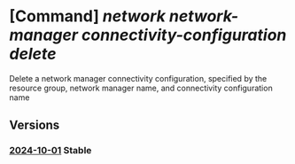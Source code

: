 # [Command] _network network-manager connectivity-configuration delete_

Delete a network manager connectivity configuration, specified by the resource group, network manager name, and connectivity configuration name

## Versions

### [2024-10-01](/Resources/mgmt-plane/L3N1YnNjcmlwdGlvbnMve30vcmVzb3VyY2Vncm91cHMve30vcHJvdmlkZXJzL21pY3Jvc29mdC5uZXR3b3JrL25ldHdvcmttYW5hZ2Vycy97fS9jb25uZWN0aXZpdHljb25maWd1cmF0aW9ucy97fQ==/2024-10-01.xml) **Stable**

<!-- mgmt-plane /subscriptions/{}/resourcegroups/{}/providers/microsoft.network/networkmanagers/{}/connectivityconfigurations/{} 2024-10-01 -->
